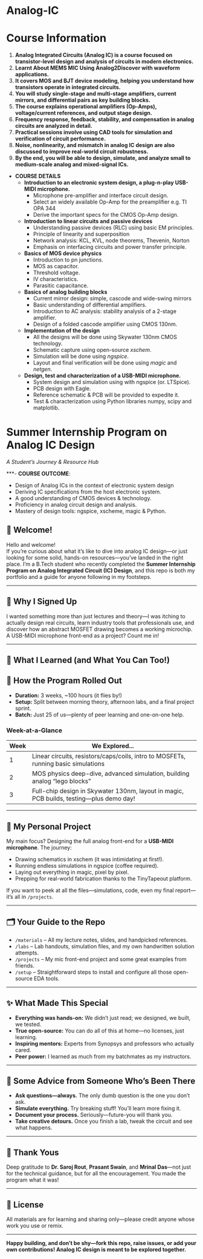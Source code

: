 # Analog-IC
# Course Information

1. **Analog Integrated Circuits (Analog IC) is a course focused on transistor-level design and analysis of circuits in modern electronics.**
2. **Learnt About MEMS MIC Using Analog2Discover with waveform applications.**
3. **It covers MOS and BJT device modeling, helping you understand how transistors operate in integrated circuits.**
4. **You will study single-stage and multi-stage amplifiers, current mirrors, and differential pairs as key building blocks.**
5. **The course explains operational amplifiers (Op-Amps), voltage/current references, and output stage design.**
6. **Frequency response, feedback, stability, and compensation in analog circuits are analyzed in detail.**
7. **Practical sessions involve using CAD tools for simulation and verification of circuit performance.**
8. **Noise, nonlinearity, and mismatch in analog IC design are also discussed to improve real-world circuit robustness.**
9. **By the end, you will be able to design, simulate, and analyze small to medium-scale analog and mixed-signal ICs.**
 

- **COURSE DETAILS**
  - **Introduction to an electronic system design, a plug-n-play USB-MIDI microphone.**
    - Microphone pre-amplifier and interface circuit design.
    - Select an widely available Op-Amp for the preamplifier e.g. TI OPA 344
    - Derive the important specs for the CMOS Op-Amp design.
  - **Introduction to linear circuits and passive devices**
    - Understanding passive devices (RLC) using basic EM principles.
    - Principle of linearity and superposition
    - Network analysis: KCL, KVL, node theorems, Thevenin, Norton
    - Emphasis on interfacing circuits and power transfer principle.
  - **Basics of MOS device physics**
    - Introduction to pn junctions.
    - MOS as capacitor.
    - Threshold voltage.
    - IV characteristics.
    - Parasitic capacitance.
  - **Basics of analog building blocks**
    - Current mirror design: simple, cascode and wide-swing mirrors
    - Basic understanding of differential amplifiers.
    - Introduction to AC analysis: stability analysis of a 2-stage amplifier.
    - Design of a folded cascode amplifier using CMOS 130nm.
  - **Implementation of the design**
    - All the designs will be done using Skywater 130nm CMOS technology.
    - Schematic capture using open-source _xschem_.
    - Simulation will be done using _ngspice_.
    - Layout and final verification will be done using _magic_ and _netgen_.
  - **Design, test and characterization of a USB-MIDI microphone.**
    - System design and simulation using  with ngspice (or. LTSpice).
    - PCB design with Eagle.
    - Reference schematic & PCB will be provided to expedite it.
    - Test & characterization using Python libraries numpy, scipy and matplotlib.
# Summer Internship Program on Analog IC Design  
*A Student’s Journey & Resource Hub*

***-  **COURSE OUTCOME**:
   - Design of Analog ICs in the context of electronic system design
   - Deriving IC specifications from the host electronic system.
   - A good understanding of CMOS devices & technology.
   - Proficiency in analog circuit design and analysis.
   - Mastery of design tools: ngspice, xscheme, magic & Python.


## 👋 Welcome!

Hello and welcome!  
If you’re curious about what it’s like to dive into analog IC design—or just looking for some solid, hands-on resources—you’ve landed in the right place. I’m a B.Tech student who recently completed the **Summer Internship Program on Analog Integrated Circuit (IC) Design**, and this repo is both my portfolio and a guide for anyone following in my footsteps.

***

## 🌱 Why I Signed Up

I wanted something more than just lectures and theory—I was itching to actually design real circuits, learn industry tools that professionals use, and discover how an abstract MOSFET drawing becomes a working microchip. A USB-MIDI microphone front-end as a project? Count me in!

***

## 🚀 What I Learned (and What You Can Too!)

### 

## 📅 How the Program Rolled Out

- **Duration:** 3 weeks, ~100 hours (it flies by!)
- **Setup:** Split between morning theory, afternoon labs, and a final project sprint.
- **Batch:** Just 25 of us—plenty of peer learning and one-on-one help.

### Week-at-a-Glance

| Week | We Explored... |
|------|----------------|
| 1    | Linear circuits, resistors/caps/coils, intro to MOSFETs, running basic simulations |
| 2    | MOS physics deep-dive, advanced simulation, building analog “lego blocks” |
| 3    | Full-chip design in Skywater 130nm, layout in magic, PCB builds, testing—plus demo day! |

***

## 🎯 My Personal Project

My main focus? Designing the full analog front-end for a **USB-MIDI microphone**. The journey:

- Drawing schematics in xschem (it was intimidating at first!).
- Running endless simulations in ngspice (coffee required).
- Laying out everything in magic, pixel by pixel.
- Prepping for real-world fabrication thanks to the TinyTapeout platform.

If you want to peek at all the files—simulations, code, even my final report—it’s all in `/projects`.

***

## 🗂️ Your Guide to the Repo

- `/materials` – All my lecture notes, slides, and handpicked references.
- `/labs` – Lab handouts, simulation files, and my own handwritten solution attempts.
- `/projects` – My mic front-end project and some great examples from friends.
- `/setup` – Straightforward steps to install and configure all those open-source EDA tools.

***

## ✨ What Made This Special

- **Everything was hands-on:** We didn’t just read; we designed, we built, we tested.
- **True open-source:** You can do all of this at home—no licenses, just learning.
- **Inspiring mentors:** Experts from Synopsys and professors who actually cared.
- **Peer power:** I learned as much from my batchmates as my instructors.

***

## 📝 Some Advice from Someone Who’s Been There

- **Ask questions—always.** The only dumb question is the one you don’t ask.
- **Simulate everything.** Try breaking stuff! You’ll learn more fixing it.
- **Document your process.** Seriously—future-you will thank you.
- **Take creative detours.** Once you finish a lab, tweak the circuit and see what happens.

***

## 👏 Thank Yous

Deep gratitude to **Dr. Saroj Rout**, **Prasant Swain**, and **Mrinal Das**—not just for the technical guidance, but for all the encouragement. You made the program what it was!

***

## 📄 License

All materials are for learning and sharing only—please credit anyone whose work you use or remix.

***

**Happy building, and don’t be shy—fork this repo, raise issues, or add your own contributions! Analog IC design is meant to be explored together.**
